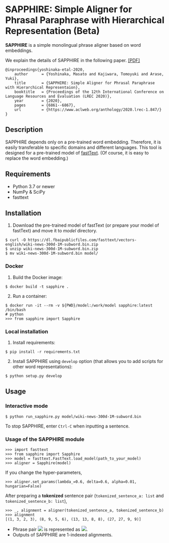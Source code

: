 # SAPPHIRE: Simple Aligner for Phrasal Paraphrase with Hierarchical Representation (Beta)

**SAPPHIRE** is a simple monolingual phrase aligner based on word embeddings.

We explain the details of SAPPHIRE in the following paper.
[[PDF]](https://www.aclweb.org/anthology/2020.lrec-1.847.pdf)
```
@inproceedings{yoshinaka-etal-2020,
    author      = {Yoshinaka, Masato and Kajiwara, Tomoyuki and Arase, Yuki},
    title       = {SAPPHIRE: Simple Aligner for Phrasal Paraphrase with Hierarchical Representaion},
    booktitle   = {Proceedings of the 12th International Conference on Language Resources and Evaluation (LREC 2020)},
    year        = {2020},
    pages       = {6861--6867},
    url         = {https://www.aclweb.org/anthology/2020.lrec-1.847/}
}
```


## Description

SAPPHIRE depends only on a pre-trained word embedding.
Therefore, it is easily transferable to specific domains and different languages.
This tool is designed for a pre-trained model of [fastText](https://fasttext.cc/).
(Of course, it is easy to replace the word embedding.)


## Requirements

- Python 3.7 or newer
- NumPy & SciPy
- fasttext


## Installation

1. Download the pre-trained model of fastText
(or prepare your model of fastText) and move it to *model* directory.
```
$ curl -O https://dl.fbaipublicfiles.com/fasttext/vectors-english/wiki-news-300d-1M-subword.bin.zip
$ unzip wiki-news-300d-1M-subword.bin.zip
$ mv wiki-news-300d-1M-subword.bin model/
```

### Docker
1. Build the Docker image:
```
$ docker build -t sapphire .
```
2. Run a container:
```
$ docker run -it --rm -v ${PWD}/model:/work/model sapphire:latest /bin/bash
# python
>>> from sapphire import Sapphire
```

### Local installation
1. Install requirements:
```
$ pip install -r requirements.txt
```
2. Install SAPPHIRE using `develop` option
(that allows you to add scripts for other word representations):
```
$ python setup.py develop
```


## Usage

### Interactive mode
```
$ python run_sapphire.py model/wiki-news-300d-1M-subword.bin
```
To stop SAPPHIRE, enter `Ctrl-C` when inputting a sentence.

### Usage of the SAPPHIRE module
```
>>> import fasttext
>>> from sapphire import Sapphire
>>> model = fasttext.FastText.load_model(path_to_your_model)
>>> aligner = Sapphire(model)
```
If you change the hyper-parameters,
```
>>> aligner.set_params(lambda_=0.6, delta=0.6, alpha=0.01, hungarian=False)
```
After preparing a **tokenized** sentence pair
(`tokenized_sentence_a: list` and `tokenized_sentence_b: list`),
```
>>> _, alignment = aligner(tokenized_sentence_a, tokenized_sentence_b)
>>> alignment
[(1, 3, 2, 3), (8, 9, 5, 6), (13, 13, 8, 8), (27, 27, 9, 9)]
```

- Phrase pair <img src="https://render.githubusercontent.com/render/math?math={(x,y)}">
is represented as
<img src="https://render.githubusercontent.com/render/math?math={(x_\text{start},x_\text{end},y_\text{start},y_\text{end})}">.
- Outputs of SAPPHIRE are 1-indexed alignments.
